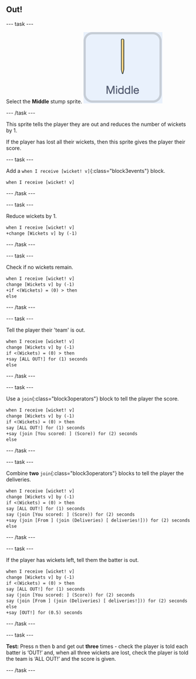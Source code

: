 ## Out!

--- task ---

Select the **Middle** stump sprite. ![The Middle stump sprite](images/Middle.png)

--- /task ---

This sprite tells the player they are out and reduces the number of wickets by 1.

If the player has lost all their wickets, then this sprite gives the player their score.

--- task ---

Add a `when I receive [wicket! v]`{:class="block3events"} block.

```blocks3
when I receive [wicket! v]
```

--- /task ---

--- task ---

Reduce wickets by 1.

```blocks3
when I receive [wicket! v]
+change [Wickets v] by (-1)
```

--- /task ---

--- task ---

Check if no wickets remain.

```blocks3
when I receive [wicket! v]
change [Wickets v] by (-1)
+if <(Wickets) = (0) > then
else
```

--- /task ---

--- task ---

Tell the player their 'team' is out.

```blocks3
when I receive [wicket! v]
change [Wickets v] by (-1)
if <(Wickets) = (0) > then
+say [ALL OUT!] for (1) seconds
else
```

--- /task ---

--- task ---

Use a `join`{:class="block3operators"} block to tell the player the score.

```blocks3
when I receive [wicket! v]
change [Wickets v] by (-1)
if <(Wickets) = (0) > then
say [ALL OUT!] for (1) seconds
+say (join [You scored: ] (Score)) for (2) seconds
else
```

--- /task ---

--- task ---

Combine **two** `join`{:class="block3operators"} blocks to tell the player the deliveries.

```blocks3
when I receive [wicket! v]
change [Wickets v] by (-1)
if <(Wickets) = (0) > then
say [ALL OUT!] for (1) seconds
say (join [You scored: ] (Score)) for (2) seconds
+say (join [From ] (join (Deliveries) [ deliveries!])) for (2) seconds
else
```

--- /task ---

--- task ---

If the player has wickets left, tell them the batter is out.

```blocks3
when I receive [wicket! v]
change [Wickets v] by (-1)
if <(Wickets) = (0) > then
say [ALL OUT!] for (1) seconds
say (join [You scored: ] (Score)) for (2) seconds
say (join [From ] (join (Deliveries) [ deliveries!])) for (2) seconds
else
+say [OUT!] for (0.5) seconds
```
--- /task ---

--- task ---

**Test:** Press <kbd>n</kbd> then <kbd>b</kbd> and get out **three** times - check the player is told each batter is ‘OUT!’ and, when all three wickets are lost, check the player is told the team is ‘ALL OUT!’ and the score is given.

--- /task ---
